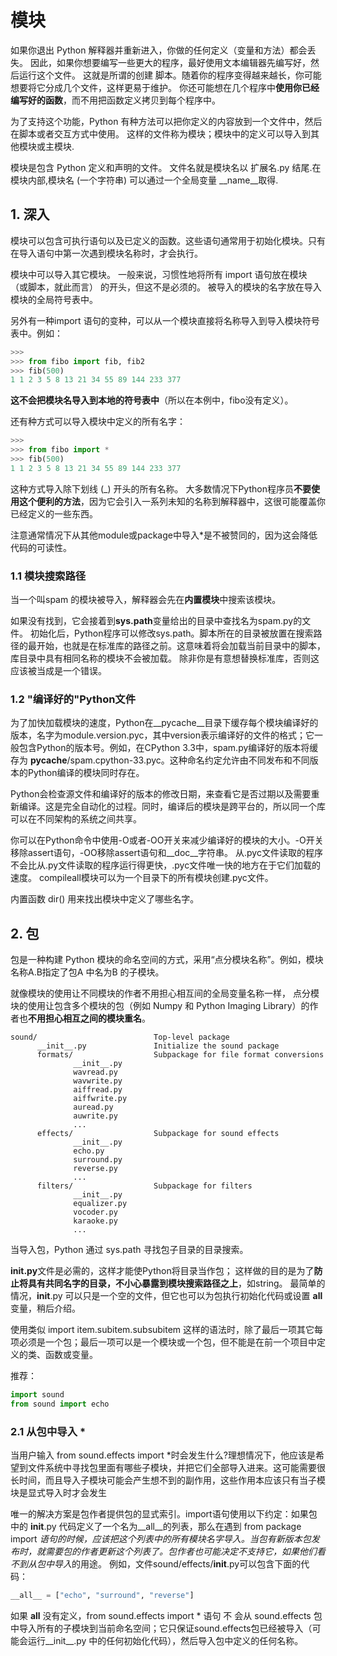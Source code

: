 # 模块

如果你退出 Python 解释器并重新进入，你做的任何定义（变量和方法）都会丢失。
因此，如果你想要编写一些更大的程序，最好使用文本编辑器先编写好，然后运行这个文件。 这就是所谓的创建 脚本。随着你的程序变得越来越长，你可能想要将它分成几个文件，这样更易于维护。
你还可能想在几个程序中**使用你已经编写好的函数**，而不用把函数定义拷贝到每个程序中。


为了支持这个功能，Python 有种方法可以把你定义的内容放到一个文件中，然后在脚本或者交互方式中使用。
这样的文件称为模块；模块中的定义可以导入到其他模块或主模块.

模块是包含 Python 定义和声明的文件。
文件名就是模块名以 扩展名.py 结尾.在模块内部,模块名 (一个字符串) 可以通过一个全局变量 __name__取得.

## 1. 深入
模块可以包含可执行语句以及已定义的函数。这些语句通常用于初始化模块。只有在导入语句中第一次遇到模块名称时，才会执行。

模块中可以导入其它模块。
一般来说，习惯性地将所有 import 语句放在模块 （或脚本，就此而言） 的开头，但这不是必须的。
被导入的模块的名字放在导入模块的全局符号表中。

另外有一种import 语句的变种，可以从一个模块直接将名称导入到导入模块符号表中。例如：
``` python
>>>
>>> from fibo import fib, fib2
>>> fib(500)
1 1 2 3 5 8 13 21 34 55 89 144 233 377
```
**这不会把模块名导入到本地的符号表中**（所以在本例中，fibo没有定义）。

还有种方式可以导入模块中定义的所有名字：
``` python
>>>
>>> from fibo import *
>>> fib(500)
1 1 2 3 5 8 13 21 34 55 89 144 233 377
```
这种方式导入除下划线 (_) 开头的所有名称。
大多数情况下Python程序员**不要使用这个便利的方法**，因为它会引入一系列未知的名称到解释器中，这很可能覆盖你已经定义的一些东西。

注意通常情况下从其他module或package中导入*是不被赞同的，因为这会降低代码的可读性。

### 1.1 模块搜索路径
当一个叫spam 的模块被导入，解释器会先在**内置模块**中搜索该模块。

如果没有找到，它会接着到**sys.path**变量给出的目录中查找名为spam.py的文件。
初始化后，Python程序可以修改sys.path。脚本所在的目录被放置在搜索路径的最开始，也就是在标准库的路径之前。这意味着将会加载当前目录中的脚本，库目录中具有相同名称的模块不会被加载。
除非你是有意想替换标准库，否则这应该被当成是一个错误。

### 1.2 "编译好的"Python文件

为了加快加载模块的速度，Python在__pycache__目录下缓存每个模块编译好的版本，名字为module.version.pyc，其中version表示编译好的文件的格式；它一般包含Python的版本号。例如，在CPython 3.3中，spam.py编译好的版本将缓存为 __pycache__/spam.cpython-33.pyc。这种命名约定允许由不同发布和不同版本的Python编译的模块同时存在。

Python会检查源文件和编译好的版本的修改日期，来查看它是否过期以及需要重新编译。这是完全自动化的过程。同时，编译后的模块是跨平台的，所以同一个库可以在不同架构的系统之间共享。

你可以在Python命令中使用-O或者-OO开关来减少编译好的模块的大小。-O开关移除assert语句，-OO移除assert语句和__doc__字符串。
从.pyc文件读取的程序不会比从.py文件读取的程序运行得更快，.pyc文件唯一快的地方在于它们加载的速度。
compileall模块可以为一个目录下的所有模块创建.pyc文件。

内置函数 dir() 用来找出模块中定义了哪些名字。
## 2. 包

包是一种构建 Python 模块的命名空间的方式，采用“点分模块名称”。例如，模块名称A.B指定了包A 中名为B 的子模块。

就像模块的使用让不同模块的作者不用担心相互间的全局变量名称一样，
点分模块的使用让包含多个模块的包（例如 Numpy 和 Python Imaging Library）的作者也**不用担心相互之间的模块重名**。

```
sound/                          Top-level package
      __init__.py               Initialize the sound package
      formats/                  Subpackage for file format conversions
              __init__.py
              wavread.py
              wavwrite.py
              aiffread.py
              aiffwrite.py
              auread.py
              auwrite.py
              ...
      effects/                  Subpackage for sound effects
              __init__.py
              echo.py
              surround.py
              reverse.py
              ...
      filters/                  Subpackage for filters
              __init__.py
              equalizer.py
              vocoder.py
              karaoke.py
              ...
```
当导入包，Python 通过 sys.path 寻找包子目录的目录搜索。

**__init__.py**文件是必需的，这样才能使Python将目录当作包；
这样做的目的是为了**防止将具有共同名字的目录，不小心暴露到模块搜索路径之上**，如string。
最简单的情况，__init__.py 可以只是一个空的文件，但它也可以为包执行初始化代码或设置 __all__ 变量，稍后介绍。

使用类似 import item.subitem.subsubitem 这样的语法时，除了最后一项其它每项必须是一个包；最后一项可以是一个模块或一个包，但不能是在前一个项目中定义的类、函数或变量。

推荐：
``` python
import sound
from sound import echo
```

### 2.1 从包中导入 *
当用户输入 from sound.effects import *时会发生什么?理想情况下，他应该是希望到文件系统中寻找包里面有哪些子模块，并把它们全部导入进来。这可能需要很长时间，而且导入子模块可能会产生想不到的副作用，这些作用本应该只有当子模块是显式导入时才会发生

唯一的解决方案是包作者提供包的显式索引。import语句使用以下约定：如果包中的 __init__.py 代码定义了一个名为__all__的列表，那么在遇到 from package import *语句的时候，应该把这个列表中的所有模块名字导入。当包有新版本包发布时，就需要包的作者更新这个列表了。包作者也可能决定不支持它，如果他们看不到从包中导入*的用途。
例如，文件sound/effects/__init__.py可以包含下面的代码：
``` python
__all__ = ["echo", "surround", "reverse"]
```
如果 __all__ 没有定义，from sound.effects import * 语句 不 会从 sound.effects 包中导入所有的子模块到当前命名空间；它只保证sound.effects包已经被导入（可能会运行__init__.py 中的任何初始化代码），然后导入包中定义的任何名称。



